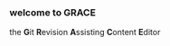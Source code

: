 ### welcome to GRACE ###

the <b>G</b>it <b>R</b>evision <b>A</b>ssisting <b>C</b>ontent <b>E</b>ditor
